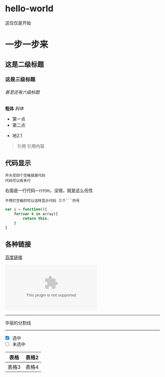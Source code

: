 # hello-world
这仅仅是开始

# 一步一步来
## 这是二级标题
### 这是三级标题
###### 甚至还有六级标题

**粗体**
*斜体*
* 第一点
* 第二点
 - 地2.1

> 引用
> 引用内容

## 代码显示


    开头空四个空格就是代码
    代码可以有多行
右面是一行代码`一行代码`，没错，就是这么任性

```
不想打空格的可以这样显示代码 三个```符号
```

```javascript
var i = function(){
    for(var k in array){
        return this;
    }
}
```
## 各种链接
[百度链接](www.baidu.com)

![图片123](www.baidu.com)
***********
华丽的分割线
***********
- [x] 选中
- [ ] 未选中

|表格|表格2|
|----|----|
|表格3|表格4|


